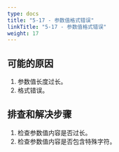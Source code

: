 ```yaml
---
type: docs
title: "5-17 - 参数值格式错误"
linkTitle: "5-17 - 参数值格式错误"
weight: 17
---
```


## 可能的原因

1. 参数值长度过长。
2. 格式错误。

## 排查和解决步骤

1. 检查参数值内容是否过长。
2. 检查参数值内容是否包含特殊字符。

<p style="margin-top: 3rem;"> </p>